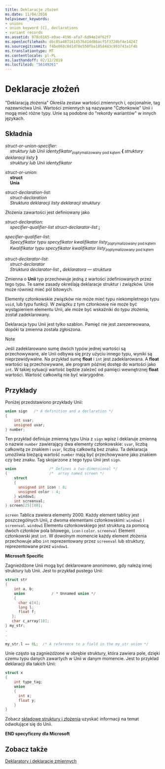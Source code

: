 ```yaml
---
title: Deklaracje złożeń
ms.date: 11/04/2016
helpviewer_keywords:
- unions
- union keyword [C], declarations
- variant records
ms.assetid: 978c6165-e0ae-4196-afa7-6d94e24f62f7
ms.openlocfilehash: dbc85a467161457641dd86acf5f3720bf4e14247
ms.sourcegitcommit: f4be868c0d1d78e550fba105d4d3c993743a1f4b
ms.translationtype: MT
ms.contentlocale: pl-PL
ms.lasthandoff: 02/12/2019
ms.locfileid: "56149261"
---
```

# <a name="union-declarations"></a>Deklaracje złożeń

"Deklaracją złożenia" Określa zestaw wartości zmiennych i, opcjonalnie, tag nazewnictwa Unii. Wartości zmiennych są nazywane "Członkowie" Unii i mogą mieć różne typy. Unie są podobne do "rekordy wariantów" w innych językach.

## <a name="syntax"></a>Składnia

*struct-or-union-specifier*:<br/>
&nbsp;&nbsp;&nbsp;&nbsp;*struktury lub Unii* *identyfikator*<sub>zoptymalizowany pod kątem</sub> **{** *struktury deklaracji listy* **}**<br/>
&nbsp;&nbsp;&nbsp;&nbsp;*struktury lub Unii* *identyfikator*

*struct-or-union*:<br/>
&nbsp;&nbsp;&nbsp;&nbsp;**struct**<br/>
&nbsp;&nbsp;&nbsp;&nbsp;**Unia**

*struct-declaration-list*:<br/>
&nbsp;&nbsp;&nbsp;&nbsp;*struct-declaration*<br/>
&nbsp;&nbsp;&nbsp;&nbsp;*Struktura deklaracji listy* *deklaracji struktury*

Złożenia zawartości jest definiowany jako

*struct-declaration*:<br/>
&nbsp;&nbsp;&nbsp;&nbsp;*specifier-qualifier-list* *struct-declarator-list*  **;**

*specifier-qualifier-list*:<br/>
&nbsp;&nbsp;&nbsp;&nbsp;*Specyfikator typu* *specyfikator kwalifikator listy*<sub>zoptymalizowany pod kątem</sub> <br/>
&nbsp;&nbsp;&nbsp;&nbsp;*Kwalifikator typu* *specyfikator kwalifikator listy*<sub>zoptymalizowany pod kątem</sub>

*struct-declarator-list*:<br/>
&nbsp;&nbsp;&nbsp;&nbsp;*struct-declarator*<br/>
&nbsp;&nbsp;&nbsp;&nbsp;*Struktura declarator-list* **,** *deklaratora — struktura*

Zmienna o **Unii** typ przechowuje jedną z wartości zdefiniowanych przez tego typu. Te same zasady określają deklaracje struktur i związków. Unie może również mieć pól bitowych.

Elementy członkowskie związków nie może mieć typu niekompletnego typu `void`, lub typu funkcji. W związku z tym członkowie nie może być wystąpieniem elementu Unii, ale może być wskaźniki do typu złożenia, został zadeklarowany.

Deklaracja typu Unii jest tylko szablon. Pamięć nie jest zarezerwowana, dopóki ta zmienna została zgłoszona.

> [!NOTE]
> Jeśli zadeklarowano sumę dwóch typów jednej wartości są przechowywane, ale Unii odbywa się przy użyciu innego typu, wyniki są nieprzewidywalne. Na przykład sumę **float** i `int` jest zadeklarowana. A **float** wartości są przechowywane, ale program później dostęp do wartości jako `int`. W takiej sytuacji wartość będzie zależeć od pamięci wewnętrznej **float** wartości. Wartość całkowitą nie być wiarygodne.

## <a name="examples"></a>Przykłady

Poniżej przedstawiono przykłady Unii:

```C
union sign   /* A definition and a declaration */
{
    int svar;
    unsigned uvar;
} number;
```

Ten przykład definiuje zmienną typu Unia z `sign` wpisz i deklaruje zmienną o nazwie `number` zawierający dwa elementy członkowskie: `svar`, liczbą całkowitą ze znakiem i `uvar`, liczbą całkowitą bez znaku. Ta deklaracja umożliwia bieżącą wartość `number` mają być przechowywane jako znakiem czy bez znaku. Tag skojarzone z tego typu Unii jest `sign`.

```C
union               /* Defines a two-dimensional */
{                   /*  array named screen */
    struct
    {
      unsigned int icon : 8;
      unsigned color : 4;
    } window1;
    int screenval;
} screen[25][80];
```

`screen` Tablica zawiera elementy 2000. Każdy element tablicy jest poszczególnych Unii, z dwoma elementami członkowskimi: `window1` i `screenval`. `window1` Elementu członkowskiego jest strukturą za pomocą dwóch członków pola bitowego, `icon` i `color`. `screenval` Element członkowski jest `int`. W dowolnym momencie każdy element złożenia przechowuje albo `int` reprezentowany przez `screenval` lub struktury, reprezentowane przez `window1`.

**Microsoft Specific**

Zagnieżdżone Unii mogą być deklarowane anonimowo, gdy należą innej struktury lub Unii. Jest to przykład pustego Unii:

```C
struct str
{
    int a, b;
    union            / * Unnamed union */
    {
      char c[4];
      long l;
      float f;
   };
   char c_array[10];
} my_str;
.
.
.
my_str.l == 0L;  /* A reference to a field in the my_str union */
```

Unie często są zagnieżdżone w obrębie struktury, która zawiera pole, dzięki czemu typu danych zawartych w Unii w danym momencie. Jest to przykład deklaracji dla takich Unii:

```C
struct x
{
    int type_tag;
    union
    {
      int x;
      float y;
    }
}
```

Zobacz [składowe struktury i złożenia](../c-language/structure-and-union-members.md) uzyskać informacji na temat odwołujące się do Unii.

**END specyficzny dla Microsoft**

## <a name="see-also"></a>Zobacz także

[Deklaratory i deklaracje zmiennych](../c-language/declarators-and-variable-declarations.md)
